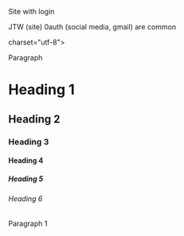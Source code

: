 Site with login

JTW (site) 0auth (social media, gmail) are common
<html>
<head>
  <meta> charset="utf-8">
  <title>Page Draft</title>
 </head>
<body>
  
  
  <p>Paragraph</p>
  
  <h1>Heading 1</h1>
  <h2>Heading 2</h2>
  <h3>Heading 3</h3>
  <h4>Heading 4</h4>
  <h5>Heading 5</h5>
  <h6>Heading 6</h6>
  
  <p>Paragraph 1</p>

</body>
</html>
